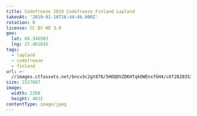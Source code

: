 ```yaml
---
title: Codefreeze 2019 Codefreeze Finland Lapland
takenAt: '2019-01-10T16:44:46.000Z'
rotation: 0
license: CC BY-ND 3.0
geo:
  lat: 68.346983
  lng: 27.461841
tags:
  - lapland
  - codefreeze
  - finland
url: >-
  //images.ctfassets.net/bncv3c2gt878/5HOQDVZDKHTqkOWEnxfGH4/c6f282835322b66dc853ebe1e36eed83/codefreeze-2019-codefreeze-finland-lapland_39773150663_o
size: 2527687
image:
  width: 2268
  height: 4032
contentType: image/jpeg
---
```


